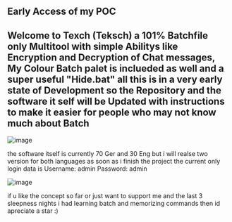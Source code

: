 **Early Access of my POC**
---------------------------
Welcome to Texch (Teksch)
a 101% Batchfile only Multitool with simple Abilitys like Encryption and Decryption of Chat messages, My Colour Batch palet is inclueded as well
and a super useful "Hide.bat" all this is in a very early state of Development so the Repository and the software it self will be 
Updated with instructions to make it easier for people who may not know much about Batch
--------------------------------------------------------------------------------------------------------------------------------------
![image](https://github.com/R3d-Developer/PrePrePre-Release-of-Texch/assets/88716926/9deb0a14-27cf-40cf-95d4-c03b81e6a7ad)

the software itself is currently 70 Ger and 30 Eng but i will realse two version for both languages as soon as i finish the project
the current only login data is
Username: admin
Password: admin

![image](https://github.com/R3d-Developer/PrePrePre-Release-of-Texch/assets/88716926/3e4a6817-cbff-47e2-b74f-c6193ee758dc)

if u like the concept so far or just want to support me and the last 3 sleepness nights i had learning batch and memorizing commands
then id apreciate a star :)

